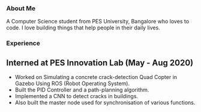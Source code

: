 ### About Me

A Computer Science student from PES University, Bangalore who loves to code. I love building things that help people in their daily lives.


### Experience

## Interned at PES Innovation Lab (May - Aug 2020)

* Worked on Simulating a concrete crack-detection Quad Copter in Gazebo Using ROS (Robot Operating System).
* Built the PID Controller and a path-planning algorithm.
* Implemented a CNN to detect cracks in buildings.
* Also built the master node used for synchronisation of various functions.
